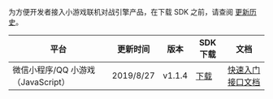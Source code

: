 
为方便开发者接入小游戏联机对战引擎产品，在下载 SDK 之前，请查阅 [更新历史](https://cloud.tencent.com/document/product/1038/33730)。


| 平台 | 更新时间 | 版本 | SDK下载|文档|
|---------|---------|---------|---------|---------|
| 微信小程序/QQ 小游戏（JavaScript） | 2019/8/27 |v1.1.4   | [下载](https://mgobe-1258556906.cos.ap-shanghai.myqcloud.com/MGOBE_v1.1.4.zip) |[快速入门](https://cloud.tencent.com/document/product/1038/33299) [接口文档](https://cloud.tencent.com/document/product/1038/33315) |

